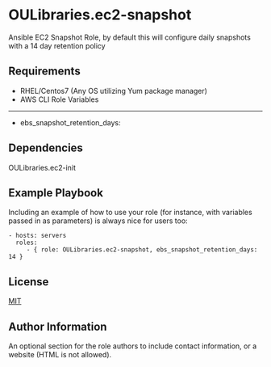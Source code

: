 OULibraries.ec2-snapshot
=========

Ansible EC2 Snapshot Role, by default this will configure daily snapshots with a 14 day retention policy

Requirements
------------

* RHEL/Centos7 (Any OS utilizing Yum package manager)
* AWS CLI
Role Variables
--------------

*  ebs_snapshot_retention_days:

Dependencies
------------

OULibraries.ec2-init

Example Playbook
----------------

Including an example of how to use your role (for instance, with variables passed in as parameters) is always nice for users too:

    - hosts: servers
      roles:
         - { role: OULibraries.ec2-snapshot, ebs_snapshot_retention_days: 14 }

License
-------

[MIT](https://github.com/OULibraries/ansible-role-elk/blob/master/LICENSE)

Author Information
------------------

An optional section for the role authors to include contact information, or a website (HTML is not allowed).

